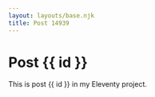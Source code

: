 ```yaml
---
layout: layouts/base.njk
title: Post 14939
---
```


# Post {{ id }}

This is post {{ id }} in my Eleventy project.
